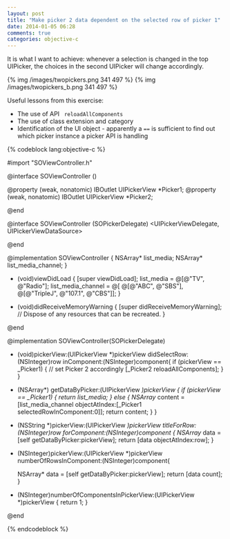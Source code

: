 ```yaml
---
layout: post
title: "Make picker 2 data dependent on the selected row of picker 1"
date: 2014-01-05 06:28
comments: true
categories: objective-c 
---
```


It is what I want to achieve: whenever a selection is changed in the top UIPicker, the choices in the second UIPicker will change accordingly.

{% img /images/twopickers.png 341 497  %} 
{% img /images/twopickers_b.png 341 497  %} 

Useful lessons from this exercise:

* The use of API `` reloadAllComponents``
* The use of class extension and category
* Identification of the UI object - apparently a `==` is sufficient to find out which picker instance a picker API is handling  



{% codeblock lang:objective-c %}

#import "SOViewController.h"

@interface SOViewController ()

@property (weak, nonatomic) IBOutlet UIPickerView *Picker1;
@property (weak, nonatomic) IBOutlet UIPickerView *Picker2;

@end

@interface SOViewController (SOPickerDelegate) <UIPickerViewDelegate, UIPickerViewDataSource>

@end

@implementation SOViewController
{
    NSArray* list_media;
    NSArray* list_media_channel;
}

- (void)viewDidLoad
{
    [super viewDidLoad];
    list_media = @[@"TV", @"Radio"];
    list_media_channel = @[ @[@"ABC", @"SBS"], @[@"TripleJ", @"107.1", @"CBS"]];
}

- (void)didReceiveMemoryWarning
{
    [super didReceiveMemoryWarning];
    // Dispose of any resources that can be recreated.
}

@end

@implementation SOViewController(SOPickerDelegate)

- (void)pickerView:(UIPickerView *)pickerView didSelectRow:(NSInteger)row inComponent:(NSInteger)component{
    if (pickerView == _Picker1) {
        // set Picker 2 accordingly
        [_Picker2 reloadAllComponents];
    }
}

- (NSArray*) getDataByPicker:(UIPickerView *)pickerView
{
    if (pickerView == _Picker1) {
        return list_media;
    } else {
        NSArray* content = [list_media_channel objectAtIndex:[_Picker1 selectedRowInComponent:0]];
        return content;
    }
}

- (NSString *)pickerView:(UIPickerView *)pickerView titleForRow:(NSInteger)row forComponent:(NSInteger)component
{
    NSArray* data = [self getDataByPicker:pickerView];
    return [data objectAtIndex:row];
}

- (NSInteger)pickerView:(UIPickerView *)pickerView numberOfRowsInComponent:(NSInteger)component{

    NSArray* data = [self getDataByPicker:pickerView];
    return [data count];
}

- (NSInteger)numberOfComponentsInPickerView:(UIPickerView *)pickerView
{
    return 1;
}

@end

{% endcodeblock %}
